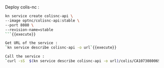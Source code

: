 Deploy colis-nc :
```sh
kn service create colisnc-api \
--image optnc/colisnc-api:stable \
--port 8080 \
--revision-name=stable
```{{execute}}

Get URL of the service :
`kn service describe colisnc-api -o url`{{execute}}

Call the service : 
`curl -sS  $(kn service describe colisnc-api -o url)/colis/CA107308006SI | jq`{{execute}}

